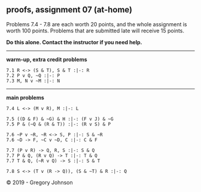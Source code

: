 ## proofs, assignment 07 (at-home)

Problems 7.4 - 7.8 are each worth 20 points, and the whole assignment is worth 100 points. Problems that are submitted late will receive 15 points.

**Do this alone. Contact the instructor if you need help.**

---

**warm-up, extra credit problems**

~~~{.ProofChecker .JohnsonSL options="fonts tabindent render resize" guides="fitch" points="2" late-credit="1"}
7.1 R <-> (S & T), S & T :|-: R 
7.2 P v Q, ~Q :|-: P 
7.3 M, N v ~M :|-: N
~~~

---

**main problems**

~~~{.ProofChecker .JohnsonSL options="fonts tabindent render resize" guides="fitch" points="20" late-credit="16"}
7.4 L <-> (M v R), M :|-: L

7.5 ((D & F) & ~G) & H :|-: (F v J) & ~G
7.5 P & (~Q & (R & T)) :|-: (R v S) & P

7.6 ~P v ~R, ~R <-> S, P :|-: S & ~R
7.6 ~D -> F, ~C v ~D, C :|-: C & F

7.7 (P v R) -> Q, R, S :|-: S & Q
7.7 P & Q, (R v Q) -> T :|-: T & Q
7.7 T & Q, (~R v Q) -> S :|-: S & T 

7.8 S <-> (T v (R -> Q)), (S & ~T) & R :|-: Q
~~~


<p>&copy; 2019 - <script>document.write(new Date().getFullYear())</script> Gregory Johnson</p>
 
